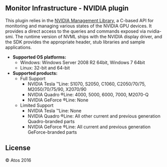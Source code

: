 ## Monitor Infrastructure - NVIDIA plugin

This plugin relies in the [NVIDIA Management Library](https://developer.nvidia.com/nvidia-management-library-nvml), a C-based API for monitoring and managing various states of the NVIDIA GPU devices. It provides a direct access to the queries and commands exposed via nvidia-smi. The runtime version of NVML ships with the NVIDIA display driver, and the SDK provides the appropriate header, stub libraries and sample applications.
  * **Supported OS platforms:**
    * Windows: Windows Server 2008 R2 64bit, Windows 7 64bit
    * Linux: 32-bit and 64-bit
  * **Supported products:**
    * Full Support
      * NVIDIA Tesla ™Line: S1070, S2050, C1060, C2050/70/75, M2050/70/75/90, X2070/90
      * NVIDIA Quadro ®Line: 4000, 5000, 6000, 7000, M2070-Q
      * NVIDIA GeForce ®Line: None
    * Limited Support
      * NVIDIA Tesla ™Line: None
      * NVIDIA Quadro ®Line: All other current and previous generation Quadro-branded parts
      * NVIDIA GeForce ®Line: All current and previous generation GeForce-branded parts

## License

  &copy; Atos 2016
